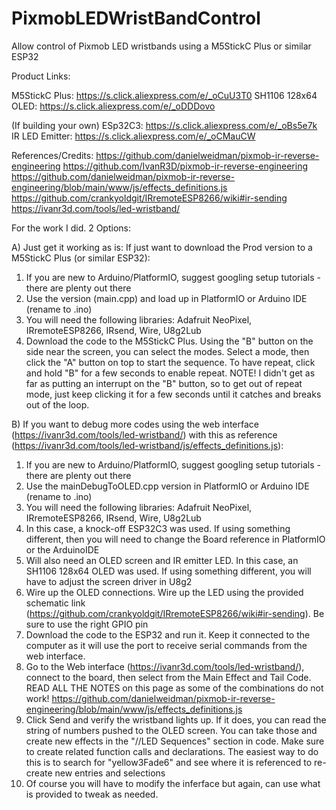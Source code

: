 # PixmobLEDWristBandControl
Allow control of Pixmob LED wristbands using a M5StickC Plus or similar ESP32


Product Links:

M5StickC Plus: https://s.click.aliexpress.com/e/_oCuU3T0
SH1106 128x64 OLED: https://s.click.aliexpress.com/e/_oDDDovo

(If building your own)
ESp32C3: https://s.click.aliexpress.com/e/_oBs5e7k
IR LED Emitter: https://s.click.aliexpress.com/e/_oCMauCW

References/Credits:
https://github.com/danielweidman/pixmob-ir-reverse-engineering
https://github.com/IvanR3D/pixmob-ir-reverse-engineering
https://github.com/danielweidman/pixmob-ir-reverse-engineering/blob/main/www/js/effects_definitions.js
https://github.com/crankyoldgit/IRremoteESP8266/wiki#ir-sending
https://ivanr3d.com/tools/led-wristband/

For the work I did.  2 Options:

A) Just get it working as is:  If just want to download the Prod version to a M5StickC Plus (or similar ESP32):
1) If you are new to Arduino/PlatformIO, suggest googling setup tutorials - there are plenty out there
2) Use the version (main.cpp) and load up in PlatformIO or Arduino IDE (rename to .ino)
3) You will need the following libraries:  Adafruit NeoPixel, IRremoteESP8266, IRsend, Wire, U8g2Lub
4) Download the code to the M5StickC Plus. Using the "B" button on the side near the screen, you can select the modes. Select a mode, then click the "A" button on top to start the sequence. To have repeat, click and hold "B" for a few seconds to enable repeat.  NOTE! I didn't get as far as putting an interrupt on the "B" button, so to get out of repeat mode, just keep clicking it for a few seconds until it catches and breaks out of the loop.



B) If you want to debug more codes using the web interface (https://ivanr3d.com/tools/led-wristband/)
with this as reference (https://ivanr3d.com/tools/led-wristband/js/effects_definitions.js):
1) If you are new to Arduino/PlatformIO, suggest googling setup tutorials - there are plenty out there
2) Use the mainDebugToOLED.cpp version in PlatformIO or Arduino IDE (rename to .ino)
3) You will need the following libraries:  Adafruit NeoPixel, IRremoteESP8266, IRsend, Wire, U8g2Lub
4) In this case, a knock-off ESP32C3 was used. If using something different, then you will need to change the Board reference in PlatformIO or the ArduinoIDE
5) Will also need an OLED screen and IR emitter LED. In this case, an SH1106 128x64 OLED was used. If using something different, you will have to adjust the screen driver in U8g2
6) Wire up the OLED connections. Wire up the LED using the provided schematic link (https://github.com/crankyoldgit/IRremoteESP8266/wiki#ir-sending). Be sure to use the right GPIO pin
7) Download the code to the ESP32 and run it.  Keep it connected to the computer as it will use the port to receive serial commands from the web interface.
8) Go to the Web interface (https://ivanr3d.com/tools/led-wristband/), connect to the board, then select from the Main Effect and Tail Code. READ ALL THE NOTES on this page as some of the combinations do not work!  https://github.com/danielweidman/pixmob-ir-reverse-engineering/blob/main/www/js/effects_definitions.js
9) Click Send and verify the wristband lights up. If it does, you can read the string of numbers pushed to the OLED screen.  You can take those and create new effects in the "//LED Sequences" section in code.
Make sure to create related function calls and declarations. The easiest way to do this is to search for 
"yellow3Fade6" and see where it is referenced to re-create new entries and selections
10) Of course you will have to modify the inferface but again, can use what is provided to tweak as needed.
